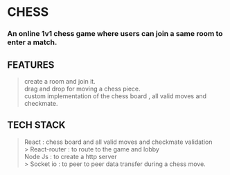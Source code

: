 # CHESS
 ### An online 1v1 chess game where users can join a same room to enter a match. 

 ## FEATURES
 
  > create a room and join it.  
  > drag and drop for moving a chess piece.  
  > custom implementation of the chess board , all valid moves and checkmate.

## TECH STACK 
  > React : chess board and all valid moves and checkmate validation  
          > React-router : to route to the game and lobby    
  > Node Js : to create a http server  
          > Socket io : to peer to peer data transfer during a chess move.  




